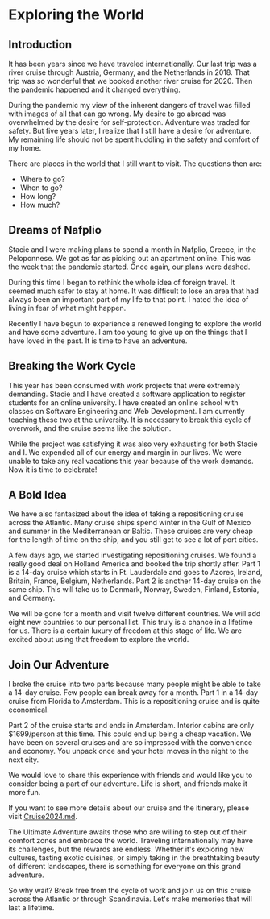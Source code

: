 # Exploring the World

## Introduction

It has been years since we have traveled internationally. Our last trip was a river cruise through Austria, Germany, and the Netherlands in 2018. That trip was so wonderful that we booked another river cruise for 2020. Then the pandemic happened and it changed everything.

During the pandemic my view of the inherent dangers of travel was filled with images of all that can go wrong. My desire to go abroad was overwhelmed by the desire for self-protection. Adventure was traded for safety. But five years later, I realize that I still have a desire for adventure. My remaining life should not be spent huddling in the safety and comfort of my home.

There are places in the world that I still want to visit. The questions then are:

- Where to go?
- When to go?
- How long?
- How much?


## Dreams of Nafplio

Stacie and I were making plans to spend a month in Nafplio, Greece, in the Peloponnese. We got as far as picking out an apartment online. This was the week that the pandemic started. Once again, our plans were dashed.

During this time I began to rethink the whole idea of foreign travel.  It seemed much safer to stay at home.
It was difficult to lose an area that had always been an important part of my life to that point.  I hated the
idea of living in fear of what might happen.  

Recently I have begun to experience a renewed longing to explore the world and have some adventure. I am too young
to give up on the things that I have loved in the past.  It is time to have an adventure.


## Breaking the Work Cycle

This year has been consumed with work projects that were extremely demanding. Stacie and I have created a software application to register students for an online university. I have created an online school with classes on Software Engineering and Web Development. I am currently teaching these two at the university. It is necessary to break this cycle of overwork, and the cruise seems like the solution.

While the project was satisfying it was also very exhausting for both Stacie and I.  We expended all of our
energy and margin in our lives.  We were unable to take any real vacations this year because of the work demands.
Now it is time to celebrate!


## A Bold Idea

We have also fantasized about the idea of taking a repositioning cruise across the Atlantic. Many cruise ships spend winter in the Gulf of Mexico and summer in the Mediterranean or Baltic. These cruises are very cheap for the length of time on the ship, and you still get to see a lot of port cities.

A few days ago, we started investigating repositioning cruises. We found a really good deal on Holland America and booked the trip shortly after. Part 1 is a 14-day cruise which starts in Ft. Lauderdale and goes to Azores, Ireland, Britain, France, Belgium, Netherlands. Part 2 is another 14-day cruise on the same ship. This will take us to Denmark, Norway, Sweden, Finland, Estonia, and Germany.

We will be gone for a month and visit twelve different countries. We will add eight new countries to our personal list. This truly is a chance in a lifetime for us. There is a certain luxury of freedom at this stage of life. We are excited about using that freedom to explore the world.


## Join Our Adventure

I broke the cruise into two parts because many people might be able to take a 14-day cruise. Few people can break away for a month. Part 1 in a 14-day cruise from Florida to Amsterdam.  This is a repositioning cruise and is
quite economical.

Part 2 of the cruise starts and ends in Amsterdam. Interior cabins are only $1699/person at this time. This could end up being a cheap vacation.  We have been on several cruises and are so impressed with the convenience and 
economy.  You unpack once and your hotel moves in the night to the next city.

We would love to share this experience with friends and would like you to consider being a part of our adventure. Life is short, and friends make it more fun.

If you want to see more details about our cruise and the itinerary, please visit [Cruise2024.md](Cruise2024.md).

The Ultimate Adventure awaits those who are willing to step out of their comfort zones and embrace the world. Traveling internationally may have its challenges, but the rewards are endless. Whether it's exploring new cultures, tasting exotic cuisines, or simply taking in the breathtaking beauty of different landscapes, there is something for everyone on this grand adventure. 

So why wait? Break free from the cycle of work and join us on this cruise across the Atlantic or through Scandinavia.
Let's make memories that will last a lifetime.